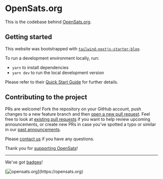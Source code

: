 # OpenSats.org

This is the codebase behind [OpenSats.org](https://opensats.org).

## Getting started

This website was bootstrapped with [`tailwind-nextjs-starter-blog`](https://github.com/timlrx/tailwind-nextjs-starter-blog). 

To run a development environment locally, run:

  - `yarn` to install dependencies
  - `yarn dev` to run the local development version

Please refer to their [Quick Start Guide](https://github.com/timlrx/tailwind-nextjs-starter-blog#quick-start-guide) for further details.

## Contributing to the project

PRs are welcome! Fork the repository on your GitHub account, push changes to a new feature branch and then [open a new pull request](https://github.com/OpenSats/website/pulls). Feel free to look at [existing pull requests](https://github.com/OpenSats/website/pulls) if you want to help review upcoming announcements, or create new PRs in case you've spotted a typo or similar in our [past announcements](https://opensats.org/blog).

Please [contact us](https://opensats.org/contact) if you have any questions. 

Thank you for [supporting OpenSats](https://opensats.org/donate)!

---

We've got [badges](https://gist.github.com/dskvr/e160d8d465c2e7ed9a0e437081e7fe31)!

[![opensats.org](https://img.shields.io/badge/%3E__-OpenSats-rgb(249,115,22))](https://opensats.org) 

